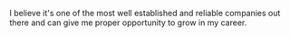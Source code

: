 I believe it's one of the most well established and reliable companies out there and can give me proper opportunity to grow in my career.